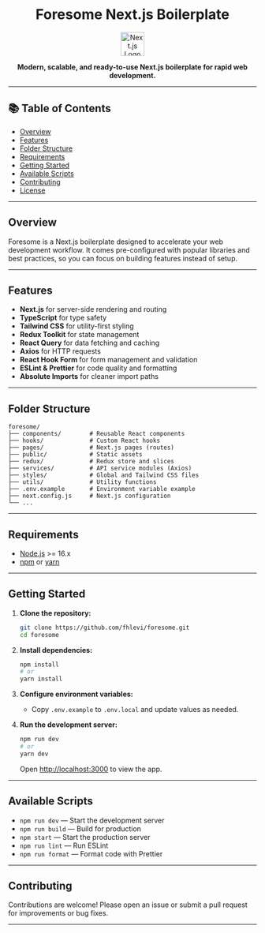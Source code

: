 <h1 align="center">Foresome Next.js Boilerplate</h1>

<p align="center">
    <img src="https://nextjs.org/static/favicon/favicon.ico" width="48" alt="Next.js Logo" />
</p>

<p align="center">
    <b>Modern, scalable, and ready-to-use Next.js boilerplate for rapid web development.</b>
</p>

---

## 📚 Table of Contents

- [Overview](#overview)
- [Features](#features)
- [Folder Structure](#folder-structure)
- [Requirements](#requirements)
- [Getting Started](#getting-started)
- [Available Scripts](#available-scripts)
- [Contributing](#contributing)
- [License](#license)

---

## Overview

Foresome is a Next.js boilerplate designed to accelerate your web development workflow. It comes pre-configured with popular libraries and best practices, so you can focus on building features instead of setup.

---

## Features

- **Next.js** for server-side rendering and routing
- **TypeScript** for type safety
- **Tailwind CSS** for utility-first styling
- **Redux Toolkit** for state management
- **React Query** for data fetching and caching
- **Axios** for HTTP requests
- **React Hook Form** for form management and validation
- **ESLint & Prettier** for code quality and formatting
- **Absolute Imports** for cleaner import paths

---

## Folder Structure

```
foresome/
├── components/        # Reusable React components
├── hooks/             # Custom React hooks
├── pages/             # Next.js pages (routes)
├── public/            # Static assets
├── redux/             # Redux store and slices
├── services/          # API service modules (Axios)
├── styles/            # Global and Tailwind CSS files
├── utils/             # Utility functions
├── .env.example       # Environment variable example
├── next.config.js     # Next.js configuration
└── ...
```

---

## Requirements

- [Node.js](https://nodejs.org/) >= 16.x
- [npm](https://www.npmjs.com/) or [yarn](https://yarnpkg.com/)

---

## Getting Started

1. **Clone the repository:**
     ```bash
     git clone https://github.com/fhlevi/foresome.git
     cd foresome
     ```

2. **Install dependencies:**
     ```bash
     npm install
     # or
     yarn install
     ```

3. **Configure environment variables:**
     - Copy `.env.example` to `.env.local` and update values as needed.

4. **Run the development server:**
     ```bash
     npm run dev
     # or
     yarn dev
     ```
     Open [http://localhost:3000](http://localhost:3000) to view the app.

---

## Available Scripts

- `npm run dev` — Start the development server
- `npm run build` — Build for production
- `npm start` — Start the production server
- `npm run lint` — Run ESLint
- `npm run format` — Format code with Prettier

---

## Contributing

Contributions are welcome! Please open an issue or submit a pull request for improvements or bug fixes.

---
